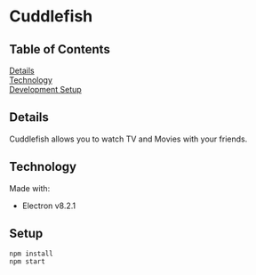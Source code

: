 # Cuddlefish

## Table of Contents
[Details](#Details)  
[Technology](#Technology)  
[Development Setup](#Setup)  

## Details
Cuddlefish allows you to watch TV and Movies with your friends.

## Technology
Made with:
 * Electron v8.2.1
 
## Setup
```shell script
npm install
npm start
```
